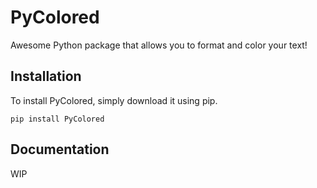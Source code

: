 # PyColored

Awesome Python package that allows you to format and color your text!

## Installation

To install PyColored, simply download it using pip.

```
pip install PyColored
```


## Documentation

WIP
